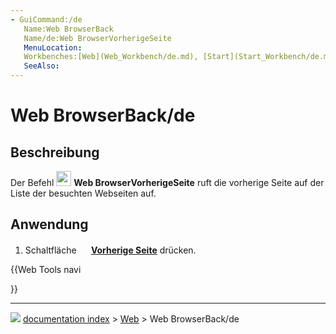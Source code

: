 ```yaml
---
- GuiCommand:/de
   Name:Web BrowserBack
   Name/de:Web BrowserVorherigeSeite
   MenuLocation:
   Workbenches:[Web](Web_Workbench/de.md), [Start](Start_Workbench/de.md)
   SeeAlso:
---
```


# Web BrowserBack/de

## Beschreibung

Der Befehl <img alt="" src=images/Web_BrowserBack.svg  style="width:24px;"> **Web BrowserVorherigeSeite** ruft die vorherige Seite auf der Liste der besuchten Webseiten auf.

## Anwendung

1.  Schaltfläche **<img src="images/Web_BrowserBack.svg" width=16px> [Vorherige Seite](Web_BrowserBack/de.md)** drücken.





{{Web Tools navi

}}



---
![](images/Right_arrow.png) [documentation index](../README.md) > [Web](Web_Workbench.md) > Web BrowserBack/de
